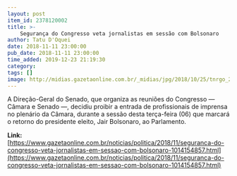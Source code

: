 ```yaml
---
layout: post
item_id: 2378120002
title: >-
    Segurança do Congresso veta jornalistas em sessão com Bolsonaro
author: Tatu D'Oquei
date: 2018-11-11 23:00:00
pub_date: 2018-11-11 23:00:00
time_added: 2019-12-23 21:19:30
category: 
tags: []
image: http://midias.gazetaonline.com.br/_midias/jpg/2018/10/25/tnrgo_20181020_1864-5847041.jpg
---
```


A Direção-Geral do Senado, que organiza as reuniões do Congresso — Câmara e Senado —, decidiu proibir a entrada de profissionais de imprensa no plenário da Câmara, durante a sessão desta terça-feira (06) que marcará o retorno do presidente eleito, Jair Bolsonaro, ao Parlamento.

**Link:** [https://www.gazetaonline.com.br/noticias/politica/2018/11/seguranca-do-congresso-veta-jornalistas-em-sessao-com-bolsonaro-1014154857.html](https://www.gazetaonline.com.br/noticias/politica/2018/11/seguranca-do-congresso-veta-jornalistas-em-sessao-com-bolsonaro-1014154857.html)

